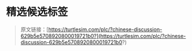 # 精选候选标签

> 原文链接：[https://turtlesim.com/plc/?chinese-discussion-629b5e5708920800019721b0?](https://turtlesim.com/plc/?chinese-discussion-629b5e5708920800019721b0?)
